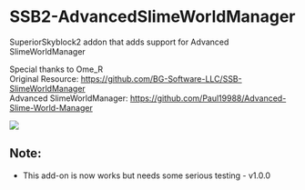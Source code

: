 # SSB2-AdvancedSlimeWorldManager
SuperiorSkyblock2 addon that adds support for Advanced SlimeWorldManager

Special thanks to Ome_R<br>
Original Resource: https://github.com/BG-Software-LLC/SSB-SlimeWorldManager<br>
Advanced SlimeWorldManager: https://github.com/Paul19988/Advanced-Slime-World-Manager

<img src="https://i.imgur.com/K1M5ZYg.png">

## Note:
<ul>
  <li>This add-on is now works but needs some serious testing - v1.0.0</li>
</ul>
